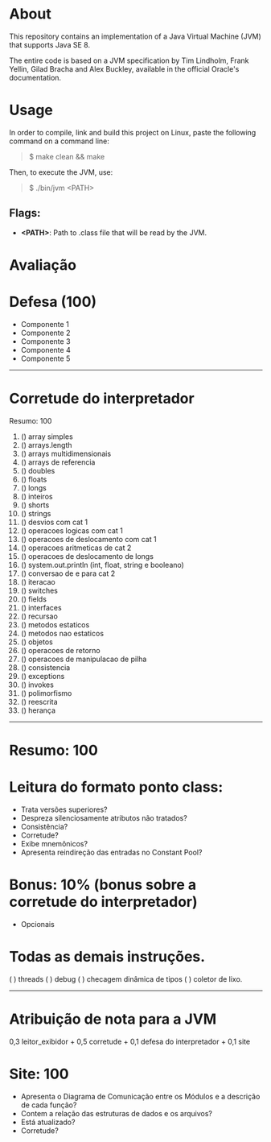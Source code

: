 # About

This repository contains an implementation of a Java Virtual Machine (JVM) that supports Java SE 8.

The entire code is based on a JVM specification by Tim Lindholm, Frank Yellin, Gilad Bracha and Alex Buckley, available in the official Oracle's documentation.

# Usage

In order to compile, link and build this project on Linux, paste the following command on a command line:

> $ make clean && make

Then, to execute the JVM, use:

> $ ./bin/jvm \<PATH\>

## Flags:

- **\<PATH\>**: Path to .class file that will be read by the JVM.


# Avaliação 

# Defesa (100)

   - Componente 1  
   - Componente 2 
   - Componente 3 
   - Componente 4  
   - Componente 5

-------------------------
# Corretude do interpretador 

Resumo: 100

1. () array simples
2. () arrays.length
3. () arrays multidimensionais
4. () arrays de referencia
5. () doubles
6. () floats
7. () longs
8. () inteiros
9. () shorts
10. () strings
11. () desvios com cat 1 
12. () operacoes logicas com cat 1
13. () operacoes de deslocamento com cat 1 
14. () operacoes aritmeticas de cat 2 
15. () operacoes de deslocamento de longs
16. () system.out.println (int, float, string e booleano)
17. () conversao de e para cat 2
18. () iteracao
19. () switches
20. () fields
21. () interfaces
22. () recursao
23. () metodos estaticos
24. () metodos nao estaticos
25. () objetos 
26. () operacoes de retorno
27. () operacoes de manipulacao de pilha
28. () consistencia
29. () exceptions
30. () invokes
31. () polimorfismo
32. () reescrita
33. () herança
-------------------------

# Resumo: 100

# Leitura do formato ponto class:
- Trata versões superiores? 
- Despreza silenciosamente atributos não tratados?
- Consistência?
- Corretude?
- Exibe mnemônicos?
- Apresenta reindireção das entradas no Constant Pool?


# Bonus: 10% (bonus sobre a corretude do interpretador)

- Opcionais 
# Todas as demais instruções.

( ) threads
( ) debug
( ) checagem dinâmica de tipos
( ) coletor de lixo.

-------------------------


# Atribuição de nota para a JVM
0,3 leitor_exibidor + 0,5 corretude + 0,1 defesa do interpretador + 0,1 site

# Site: 100 

- Apresenta o Diagrama de Comunicação entre os Módulos e a descrição de cada função?
- Contem a relação das estruturas de dados e os arquivos?
- Está atualizado?
- Corretude?


